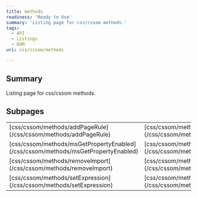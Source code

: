 ```yaml
---
title: methods
readiness: 'Ready to Use'
summary: 'Listing page for css/cssom methods.'
tags:
  - API
  - Listings
  - DOM
uri: css/cssom/methods

---
```

## <span>Summary</span>

Listing page for css/cssom methods.

## <span>Subpages</span>

<table class="mw-prefixindex-list-table">
<tr>
<td>
[css/cssom/methods/addPageRule](/css/cssom/methods/addPageRule)

</td>
<td>
[css/cssom/methods/addRule](/css/cssom/methods/addRule)

</td>
<td>
[css/cssom/methods/getExpression](/css/cssom/methods/getExpression)

</td>
</tr>
<tr>
<td>
[css/cssom/methods/msGetPropertyEnabled](/css/cssom/methods/msGetPropertyEnabled)

</td>
<td>
[css/cssom/methods/msPutPropertyEnabled](/css/cssom/methods/msPutPropertyEnabled)

</td>
<td>
[css/cssom/methods/removeExpression](/css/cssom/methods/removeExpression)

</td>
</tr>
<tr>
<td>
[css/cssom/methods/removeImport](/css/cssom/methods/removeImport)

</td>
<td>
[css/cssom/methods/removeProperty](/css/cssom/methods/removeProperty)

</td>
<td>
[css/cssom/methods/removeRule](/css/cssom/methods/removeRule)

</td>
</tr>
<tr>
<td>
[css/cssom/methods/setExpression](/css/cssom/methods/setExpression)

</td>
<td>
[css/cssom/methods/setProperty](/css/cssom/methods/setProperty)

</td>
</tr>
</table>

